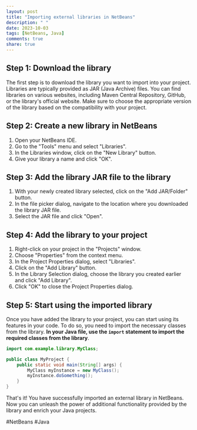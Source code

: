```yaml
---
layout: post
title: "Importing external libraries in NetBeans"
description: " "
date: 2023-10-03
tags: [NetBeans, Java]
comments: true
share: true
---
```


## Step 1: Download the library

The first step is to download the library you want to import into your project. Libraries are typically provided as JAR (Java Archive) files. You can find libraries on various websites, including Maven Central Repository, GitHub, or the library's official website. Make sure to choose the appropriate version of the library based on the compatibility with your project.

## Step 2: Create a new library in NetBeans

1. Open your NetBeans IDE.
2. Go to the "Tools" menu and select "Libraries".
3. In the Libraries window, click on the "New Library" button.
4. Give your library a name and click "OK".

## Step 3: Add the library JAR file to the library

1. With your newly created library selected, click on the "Add JAR/Folder" button.
2. In the file picker dialog, navigate to the location where you downloaded the library JAR file.
3. Select the JAR file and click "Open".

## Step 4: Add the library to your project

1. Right-click on your project in the "Projects" window.
2. Choose "Properties" from the context menu.
3. In the Project Properties dialog, select "Libraries".
4. Click on the "Add Library" button.
5. In the Library Selection dialog, choose the library you created earlier and click "Add Library".
6. Click "OK" to close the Project Properties dialog.

## Step 5: Start using the imported library

Once you have added the library to your project, you can start using its features in your code. To do so, you need to import the necessary classes from the library. **In your Java file, use the `import` statement to import the required classes from the library**.

```java
import com.example.library.MyClass;

public class MyProject {
    public static void main(String[] args) {
        MyClass myInstance = new MyClass();
        myInstance.doSomething();
    }
}
```

That's it! You have successfully imported an external library in NetBeans. Now you can unleash the power of additional functionality provided by the library and enrich your Java projects.

#NetBeans #Java